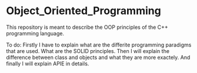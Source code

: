# Object_Oriented_Programming
This repository is meant to describe the OOP principles of the C++ programming language.

To do: 
Firstly I have to explain what are the differite programming paradigms that are used.
What are the SOLID principles.
Then I will explain the difference between class and objects and what they are more exactely.
And finally I will explain APIE in details.

